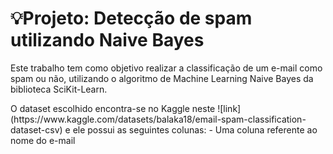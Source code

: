 # 💡Projeto: Detecção de spam utilizando Naive Bayes

<p>Este trabalho tem como objetivo realizar a classificação de um e-mail como spam ou não, utilizando o algoritmo de Machine Learning Naive Bayes da biblioteca SciKit-Learn.</p>
<p>O dataset escolhido encontra-se no Kaggle neste ![link](https://www.kaggle.com/datasets/balaka18/email-spam-classification-dataset-csv) e ele possui as seguintes colunas:
  - Uma coluna referente ao nome do e-mail
